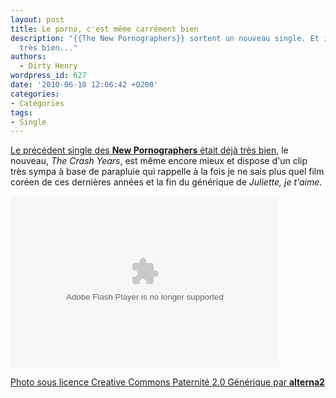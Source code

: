 ```yaml
---
layout: post
title: Le porno, c'est même carrément bien
description: "{{The New Pornographers}} sortent un nouveau single. Et il est encore
  très bien..."
authors:
  - Dirty Henry
wordpress_id: 627
date: '2010-06-10 12:06:42 +0200'
categories:
- Catégories
tags:
- Single
---
```

[Le précédent single des __New Pornographers__ était déjà très bien](611), le nouveau, *The Crash Years*, est même encore mieux et dispose d'un clip très sympa à base de parapluie qui rappelle à la fois je ne sais plus quel film coréen de ces dernières années et la fin du générique de *Juliette, je t'aime*.

<object width="430" height="275" id="delve_playerf41db15d64b449eaa0064d5529d83f23334260o" classid="clsid:D27CDB6E-AE6D-11cf-96B8-444553540000"><param name="movie" value="http://assets.delvenetworks.com/player/loader.swf"/><param name="wmode" value="window"/><param name="allowScriptAccess" value="always"/><param name="allowFullScreen" value="true"/><param name="flashvars" value="mediaId=d32da8fa8c9741108d611e0e700594b6&playerForm=88a26316a62d4655a806dda0da4e95ca&autoplayNextClip=true"/><embed src="http://assets.delvenetworks.com/player/loader.swf" name="delve_playerf41db15d64b449eaa0064d5529d83f23334260e" wmode="window" width="430" height="275" allowScriptAccess="always" allowFullScreen="true" type="application/x-shockwave-flash" pluginspage="http://www.adobe.com/go/getflashplayer" flashvars="mediaId=d32da8fa8c9741108d611e0e700594b6&playerForm=88a26316a62d4655a806dda0da4e95ca&autoplayNextClip=true"></embed></object>

[Photo sous licence Creative Commons Paternité 2.0 Générique par __alterna2__](http://www.flickr.com/photos/alterna2/2086706849/)
